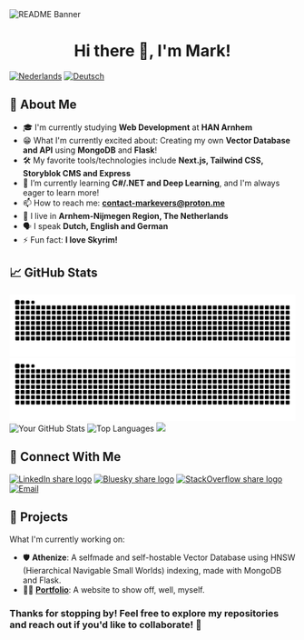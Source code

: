 <img src="/public/images/readme_banner.png" alt="README Banner">

<h1 align="center">Hi there 👋, I'm Mark!</h1>

[<img src="https://img.shields.io/badge/Nederlands%20🇳🇱-37a779?style=for-the-badge" alt="Nederlands">](https://github.com/markevers-dev/markevers-dev/blob/main/README_NL.md)
[<img src="https://img.shields.io/badge/Deutsch%20🇩🇪-37a779?style=for-the-badge" alt="Deutsch">](https://github.com/markevers-dev/markevers-dev/blob/main/README_DE.md)

## 🚀 About Me
- 🎓 I'm currently studying **Web Development** at **HAN Arnhem**
- 😁 What I'm currently excited about: Creating my own **Vector Database and API** using **MongoDB** and **Flask**!
- 🛠️ My favorite tools/technologies include **Next.js, Tailwind CSS, Storyblok CMS and Express**
- 🌱 I’m currently learning **C#/.NET and Deep Learning**, and I'm always eager to learn more!
- 📫 How to reach me: **[contact-markevers@proton.me](mailto:contact-markevers@proton.me)**
- 📍 I live in **Arnhem-Nijmegen Region, The Netherlands**
- 🗣️ I speak **Dutch, English and German**
- ⚡ Fun fact: **I love Skyrim!**

## 📈 GitHub Stats
![GitHub Snake](https://raw.githubusercontent.com/markevers-dev/markevers-dev/snake/github-contribution-grid-snake-dark.svg#gh-dark-mode-only)
![GitHub Snake](https://raw.githubusercontent.com/markevers-dev/markevers-dev/snake/github-contribution-grid-snake.svg#gh-light-mode-only)
![Your GitHub Stats](https://github-readme-stats.vercel.app/api?username=markevers-dev&show_icons=true&theme=radical)
![Top Languages](https://github-readme-stats.vercel.app/api/top-langs/?username=markevers-dev&layout=compact&theme=radical)
![](https://komarev.com/ghpvc/?username=markevers-dev&label=Profile%20Visits&color=blue&style=for-the-badge)

## 🔗 Connect With Me

[<img src="https://upload.wikimedia.org/wikipedia/commons/e/e8/Linkedin-logo-blue-In-square-40px.png" alt="LinkedIn share logo" width="80">](https://www.linkedin.com/in/mark-evers-dev)
[<img src="https://upload.wikimedia.org/wikipedia/commons/7/7a/Bluesky_Logo.svg" alt="Bluesky share logo" width="80">](https://bsky.app/profile/markevers-dev.bsky.social)
[<img src="https://upload.wikimedia.org/wikipedia/commons/e/ef/Stack_Overflow_icon.svg" alt="StackOverflow share logo" width="80">](https://stackoverflow.com/users/28817835/cryovenator)
[<img src="https://upload.wikimedia.org/wikipedia/commons/0/0c/ProtonMail_icon.svg" alt="Email" width="80">](mailto:contact-markevers@proton.me)

## 🌟 Projects
What I'm currently working on:
- 🛡️ **Athenize**: A selfmade and self-hostable Vector Database using HNSW (Hierarchical Navigable Small Worlds) indexing, made with MongoDB and Flask.
- 🙋‍♂️ [**Portfolio**](https://github.com/markevers-dev/portfolio): A website to show off, well, myself.

### Thanks for stopping by! Feel free to explore my repositories and reach out if you'd like to collaborate! 🤝
